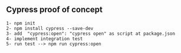 ## Cypress proof of concept 
````
1- npm init
2- npm install cypress --save-dev
3- add  "cypress:open": "cypress open" as script at package.json
4- implement integration test
5- run test --> npm run cypress:open
`````
